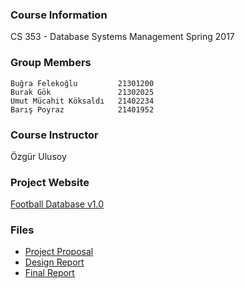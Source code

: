 ### Course Information
CS 353 - Database Systems Management
Spring 2017

### Group Members
    Buğra Felekoğlu         21301200
    Burak Gök               21302025
    Umut Mücahit Köksaldı   21402234
    Barış Poyraz            21401952

### Course Instructor
Özgür Ulusoy

### Project Website
[Football Database v1.0](http://bugra.felekoglu.ug.bilkent.edu.tr/footballdb/)

### Files
- [Project Proposal](https://drive.google.com/open?id=0B9wRM7mwf-UfNDdPaURmMXdNT0E)
- [Design Report](https://drive.google.com/open?id=0B9wRM7mwf-UfNVdjU1BLenNMNUU)
- [Final Report](https://drive.google.com/open?id=0B9wRM7mwf-UfUU1tLUlJTWdlMFU)

